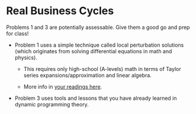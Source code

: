 # Real Business Cycles

Problems 1 and 3 are potentially assessable. Give them a good go and prep for class! 

* Problem 1 uses a simple technique called local perturbation solutions (which originates from solving differential equations in math and physics).

    * This requires only high-school (A-levels) math in terms of Taylor series expansions/approximation and linear algebra.

    * More info in [your readings here](https://phantomachine.github.io/econ8022/rbc.html#an-example-recursive-economy).

* Problem 3 uses tools and lessons that you have already learned in dynamic programming theory.